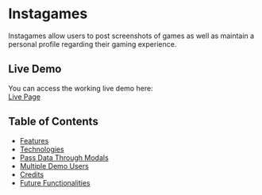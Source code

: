 # Instagames

Instagames allow users to post screenshots of games as well as maintain a personal profile regarding their gaming experience.

## Live Demo
You can access the working live demo here: <br>
[Live Page]()


## Table of Contents
  * [Features]()
  * [Technologies]()
  * [Pass Data Through Modals]()
  * [Multiple Demo Users]()
  * [Credits]()
  * [Future Functionalities]()